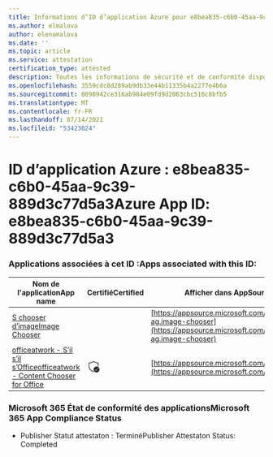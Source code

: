 ```yaml
---
title: Informations d’ID d’application Azure pour e8bea835-c6b0-45aa-9c39-889d3c77d5a3
ms.author: elmalova
author: elenamalova
ms.date: ''
ms.topic: article
ms.service: attestation
certification_type: attested
description: Toutes les informations de sécurité et de conformité disponibles pour e8bea835-c6b0-45aa-9c39-889d3c77d5a3.
ms.openlocfilehash: 3559cdc8d289ab9db33e44b11335b4a2277e4b6a
ms.sourcegitcommit: 0098942ce316ab984e09fd9d2063cbc516c8bfb5
ms.translationtype: MT
ms.contentlocale: fr-FR
ms.lasthandoff: 07/14/2021
ms.locfileid: "53423024"
---
```

# <a name="azure-app-id-e8bea835-c6b0-45aa-9c39-889d3c77d5a3"></a><span data-ttu-id="76dc4-103">ID d’application Azure : e8bea835-c6b0-45aa-9c39-889d3c77d5a3</span><span class="sxs-lookup"><span data-stu-id="76dc4-103">Azure App ID: e8bea835-c6b0-45aa-9c39-889d3c77d5a3</span></span>


### <a name="apps-associated-with-this-id"></a><span data-ttu-id="76dc4-104">Applications associées à cet ID :</span><span class="sxs-lookup"><span data-stu-id="76dc4-104">Apps associated with this ID:</span></span>
| <span data-ttu-id="76dc4-105">**Nom de l'application**</span><span class="sxs-lookup"><span data-stu-id="76dc4-105">**App name**</span></span> | <span data-ttu-id="76dc4-106">**Certifié**</span><span class="sxs-lookup"><span data-stu-id="76dc4-106">**Certified**</span></span> | <span data-ttu-id="76dc4-107">**Afficher dans AppSource**</span><span class="sxs-lookup"><span data-stu-id="76dc4-107">**View in AppSource**</span></span> |
|-|-|-|
| [<span data-ttu-id="76dc4-108">S chooser d’image</span><span class="sxs-lookup"><span data-stu-id="76dc4-108">Image Chooser</span></span>](https://docs.microsoft.com/en-us/microsoft-365-app-certification/forward/officeatwork-ag.image-chooser) |  | [https://appsource.microsoft.com/product/office/officeatwork-ag.image-chooser](https://appsource.microsoft.com/product/office/officeatwork-ag.image-chooser) |
| [<span data-ttu-id="76dc4-109">officeatwork - S’il s’il s’Office</span><span class="sxs-lookup"><span data-stu-id="76dc4-109">officeatwork - Content Chooser for Office</span></span>](https://docs.microsoft.com/en-us/microsoft-365-app-certification/forward/WA104380602) | <img alt="Certified application badge" src="../media/certified-badge.png" height="25" width="25" /> | [https://appsource.microsoft.com/product/office/WA104380602](https://appsource.microsoft.com/product/office/WA104380602) |

### <a name="microsoft-365-app-compliance-status"></a><span data-ttu-id="76dc4-110">Microsoft 365 État de conformité des applications</span><span class="sxs-lookup"><span data-stu-id="76dc4-110">Microsoft 365 App Compliance Status</span></span>
- <span data-ttu-id="76dc4-111">Publisher Statut attestaton : Terminé</span><span class="sxs-lookup"><span data-stu-id="76dc4-111">Publisher Attestaton Status: Completed</span></span>
